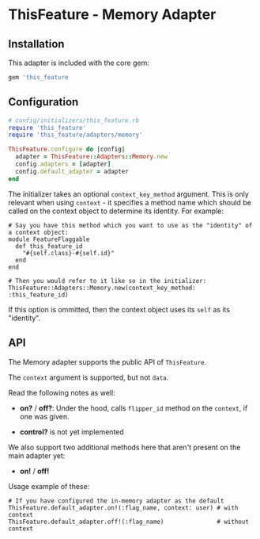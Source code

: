# ThisFeature - Memory Adapter

## Installation

This adapter is included with the core gem:

```ruby
gem 'this_feature
```

## Configuration

```ruby
# config/initializers/this_feature.rb
require 'this_feature'
require 'this_feature/adapters/memory'

ThisFeature.configure do |config|
  adapter = ThisFeature::Adapters::Memory.new
  config.adapters = [adapter]
  config.default_adapter = adapter
end
```

The initializer takes an optional `context_key_method` argument. This is only relevant when using `context` - 
it specifies a method name which should be called on the context object to determine its identity.
For example:

```
# Say you have this method which you want to use as the "identity" of a context object:
module FeatureFlaggable
  def this_feature_id
    "#{self.class}-#{self.id}"
  end
end

# Then you would refer to it like so in the initializer:
ThisFeature::Adapters::Memory.new(context_key_method: :this_feature_id)
```

If this option is ommitted, then the context object uses its `self` as its "identity".

## API

The Memory adapter supports the public API of `ThisFeature`.

The `context` argument is supported, but not `data`.

Read the following notes as well:

- **on?** / **off?**: Under the hood, calls `flipper_id` method on the `context`, if one was given.

- **control?** is not yet implemented

We also support two additional methods here that aren't present on the main adapter yet:

- **on!** / **off!**

Usage example of these:

```
# If you have configured the in-memory adapter as the default
ThisFeature.default_adapter.on!(:flag_name, context: user) # with context
ThisFeature.default_adapter.off!(:flag_name)               # without context
```
